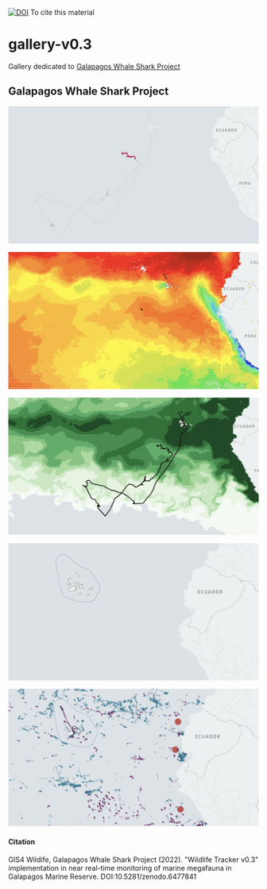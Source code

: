 [![DOI](https://zenodo.org/badge/482117625.svg)](https://zenodo.org/badge/latestdoi/482117625)
To cite this material

# gallery-v0.3
Gallery dedicated to [Galapagos Whale Shark Project](https://www.gis4-wildlife.com/galapagos-whale-shark-project)

## Galapagos Whale Shark Project
![path](images/sky_path.gif)

![path](images/sky_sst_gif.gif)

![path](images/sky_chl_gif_qtile.gif)

![path](images/whalesharks_on_land.gif)

![path](images/whalesharks_fishing_effort.gif)

#### Citation

GIS4 Wildife, Galapagos Whale Shark Project (2022). "Wildlife Tracker v0.3" implementation in near real-time monitoring of marine megafauna in Galapagos Marine Reserve. DOI:10.5281/zenodo.6477841	
